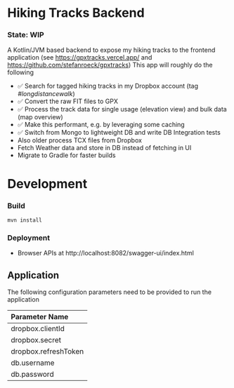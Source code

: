 # Hiking Tracks Backend

### State: WIP

A Kotlin/JVM based backend to expose my hiking tracks to the frontend application (see https://gpxtracks.vercel.app/
and https://github.com/stefanroeck/gpxtracks)
This app will roughly do the following

- :white_check_mark: Search for tagged hiking tracks in my Dropbox account (tag *#longdistancewalk*)
- :white_check_mark: Convert the raw FIT files to GPX
- :white_check_mark: Process the track data for single usage (elevation view) and bulk data (map overview)
- :white_check_mark: Make this performant, e.g. by leveraging some caching
- :white_check_mark: Switch from Mongo to lightweight DB and write DB Integration tests
- Also older process TCX files from Dropbox
- Fetch Weather data and store in DB instead of fetching in UI
- Migrate to Gradle for faster builds

# Development

### Build

`mvn install`

### Deployment

- Browser APIs at http://localhost:8082/swagger-ui/index.html

## Application

The following configuration parameters need to be provided to run the application

| Parameter Name       |
|:---------------------|
| dropbox.clientId     |
| dropbox.secret       |
| dropbox.refreshToken |
| db.username          |
| db.password          |
